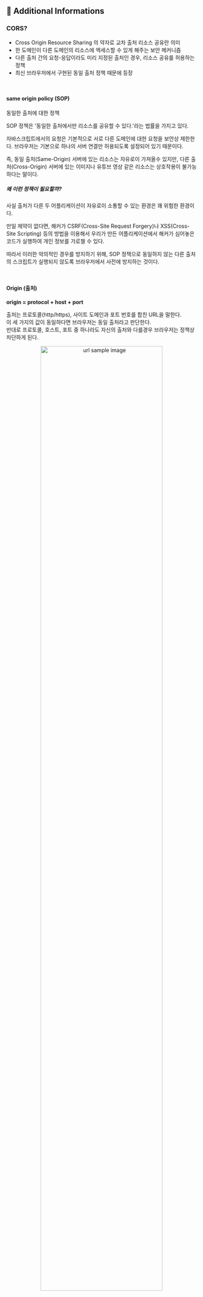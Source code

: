 ## 🧐 Additional Informations

### CORS?

- Cross Origin Resource Sharing 의 약자로 교차 출처 리소스 공유란 의미
- 한 도메인이 다른 도메인의 리소스에 엑세스할 수 있게 해주는 보안 메커니즘
- 다른 출처 간의 요청-응답이라도 미리 지정된 출처인 경우, 리소스 공유를 허용하는 정책
- 최신 브라우저에서 구현된 동일 출처 정책 때문에 등장

<br />

#### same origin policy (SOP)

동일한 출처에 대한 정책

SOP 정책은 '동일한 출처에서만 리소스를 공유할 수 있다.'라는 법률을 가지고 있다.

자바스크립트에서의 요청은 기본적으로 서로 다른 도메인에 대한 요청을 보안상 제한한다.
브라우저는 기본으로 하나의 서버 연결만 허용되도록 설정되어 있기 때문이다.

즉, 동일 출처(Same-Origin) 서버에 있는 리소스는 자유로이 가져올수 있지만,
다른 출처(Cross-Origin) 서버에 있는 이미지나 유튜브 영상 같은 리소스는 상호작용이 불가능하다는 말이다.

##### 왜 이런 정책이 필요할까?

사실 출처가 다른 두 어플리케이션이 자유로이 소통할 수 있는 환경은 꽤 위험한 환경이다.

만일 제약이 없다면, 해커가 CSRF(Cross-Site Request Forgery)나 XSS(Cross-Site Scripting) 등의 방법을 이용해서
우리가 만든 어플리케이션에서 해커가 심어놓은 코드가 실행하여 개인 정보를 가로챌 수 있다.

따라서 이러한 악의적인 경우를 방지하기 위해,
SOP 정책으로 동일하지 않는 다른 출처의 스크립트가 실행되지 않도록 브라우저에서 사전에 방지하는 것이다.

<br />

#### Origin (출처)

**origin = protocol + host + port**

출처는 프로토콜(http/https), 사이트 도메인과 포트 번호를 합친 URL을 말한다. <br />
이 세 가지의 값이 동일하다면 브라우저는 동일 출처라고 판단한다.<br />
반대로 프로토콜, 호스트, 포트 중 하나라도 자신의 출처와 다를경우 브라우저는 정책상 차단하게 된다.

<p align="center">
<img width="80%" src="https://github.com/user-attachments/assets/92e2287a-004a-4ef7-8664-8e94260c4dbd" alt="url sample image" />
</p>

```
- Protocol(Scheme) → http, https
- Host → 사이트 도메인
- Port → 포트 번호
- Path → 사이트 내부 경로
- Query string → 요청의 key와 value값
- Fragment → 해시 태크
```

<br />

### CORS는 사실 해결책이다

##### 교차 출처 리소스 공유 (Cross-Origin Resource Sharing)

결국 웹개발자를 괴롭히던 시뻘건 에러 메세지는 사실 브라우저의 SOP 정책에 따라 다른 출처의 리소스를 차단하면서 발생된 에러이며, CORS는 다른 출처의 리소스를 얻기위한 해결 방안 이었던 것이다.

요약하자면 **SOP 정책을 위반해도 CORS 정책에 따르면 다른 출처의 리소스라도 허용한다는 뜻**이다.

##### 브라우저의 CORS 기본 동작 살펴보기

① 클라이언트에서 HTTP요청의 헤더에 Origin을 담아 전달
② 서버는 응답헤더에 Access-Control-Allow-Origin을 담아 클라이언트로 전달
③ 클라이언트에서 Origin과 서버가 보내준 Access-Control-Allow-Origin을 비교

결국 CORS 해결책은 서버에서 Access-Control-Allow-Origin 헤더에 허용할 출처를 기재해서 클라이언트에 응답하면 되는 것이었다. <br />
즉, 백엔드 개발자가 고쳐야될 부분...👀

<br />
<hr />

References.

- [악명 높은 CORS 개념 & 해결법 - 정리 끝판왕](https://inpa.tistory.com/entry/WEB-%F0%9F%93%9A-CORS-%F0%9F%92%AF-%EC%A0%95%EB%A6%AC-%ED%95%B4%EA%B2%B0-%EB%B0%A9%EB%B2%95-%F0%9F%91%8F)
